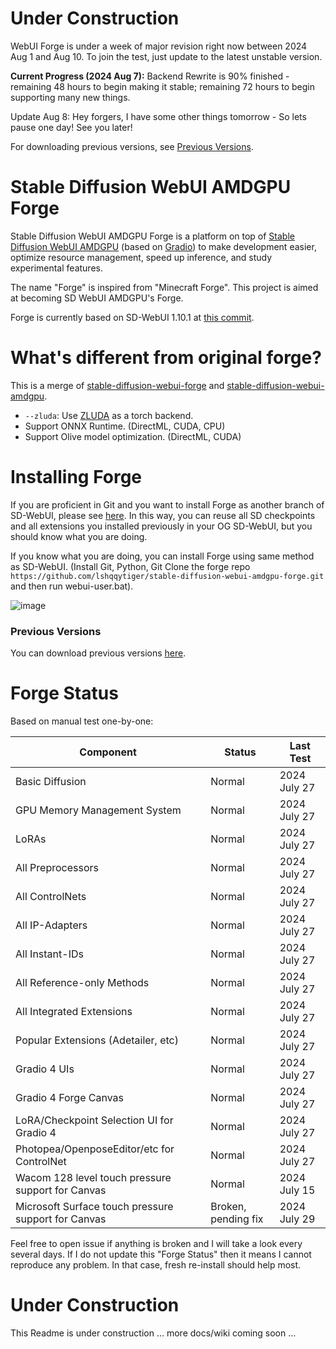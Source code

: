 # Under Construction

WebUI Forge is under a week of major revision right now between 2024 Aug 1 and Aug 10. To join the test, just update to the latest unstable version.

**Current Progress (2024 Aug 7):** Backend Rewrite is 90% finished - remaining 48 hours to begin making it stable; remaining 72 hours to begin supporting many new things.

Update Aug 8: Hey forgers, I have some other things tomorrow - So lets pause one day! See you later!

For downloading previous versions, see [Previous Versions](https://github.com/lllyasviel/stable-diffusion-webui-forge/discussions/849).

# Stable Diffusion WebUI AMDGPU Forge

Stable Diffusion WebUI AMDGPU Forge is a platform on top of [Stable Diffusion WebUI AMDGPU](https://github.com/lshqqytiger/stable-diffusion-webui-amdgpu) (based on [Gradio](https://www.gradio.app/)) to make development easier, optimize resource management, speed up inference, and study experimental features.

The name "Forge" is inspired from "Minecraft Forge". This project is aimed at becoming SD WebUI AMDGPU's Forge.

Forge is currently based on SD-WebUI 1.10.1 at [this commit](https://github.com/AUTOMATIC1111/stable-diffusion-webui/commit/82a973c04367123ae98bd9abdf80d9eda9b910e2).

# What's different from original forge?

This is a merge of [stable-diffusion-webui-forge](https://github.com/lllyasviel/stable-diffusion-webui-forge) and [stable-diffusion-webui-amdgpu](https://github.com/lshqqytiger/stable-diffusion-webui-amdgpu).

- `--zluda`: Use [ZLUDA](https://github.com/vosen/ZLUDA) as a torch backend.
- Support ONNX Runtime. (DirectML, CUDA, CPU)
- Support Olive model optimization. (DirectML, CUDA)

# Installing Forge

If you are proficient in Git and you want to install Forge as another branch of SD-WebUI, please see [here](https://github.com/continue-revolution/sd-webui-animatediff/blob/forge/master/docs/how-to-use.md#you-have-a1111-and-you-know-git). In this way, you can reuse all SD checkpoints and all extensions you installed previously in your OG SD-WebUI, but you should know what you are doing.

If you know what you are doing, you can install Forge using same method as SD-WebUI. (Install Git, Python, Git Clone the forge repo `https://github.com/lshqqytiger/stable-diffusion-webui-amdgpu-forge.git` and then run webui-user.bat).

![image](https://github.com/lshqqytiger/stable-diffusion-webui-amdgpu-forge/assets/19834515/c49bd60d-82bd-4086-9859-88d472582b94)

### Previous Versions

You can download previous versions [here](https://github.com/lllyasviel/stable-diffusion-webui-forge/discussions/849).

# Forge Status

Based on manual test one-by-one:

| Component                                           | Status              | Last Test    |
| --------------------------------------------------- | ------------------- | ------------ |
| Basic Diffusion                                     | Normal              | 2024 July 27 |
| GPU Memory Management System                        | Normal              | 2024 July 27 |
| LoRAs                                               | Normal              | 2024 July 27 |
| All Preprocessors                                   | Normal              | 2024 July 27 |
| All ControlNets                                     | Normal              | 2024 July 27 |
| All IP-Adapters                                     | Normal              | 2024 July 27 |
| All Instant-IDs                                     | Normal              | 2024 July 27 |
| All Reference-only Methods                          | Normal              | 2024 July 27 |
| All Integrated Extensions                           | Normal              | 2024 July 27 |
| Popular Extensions (Adetailer, etc)                 | Normal              | 2024 July 27 |
| Gradio 4 UIs                                        | Normal              | 2024 July 27 |
| Gradio 4 Forge Canvas                               | Normal              | 2024 July 27 |
| LoRA/Checkpoint Selection UI for Gradio 4           | Normal              | 2024 July 27 |
| Photopea/OpenposeEditor/etc for ControlNet          | Normal              | 2024 July 27 |
| Wacom 128 level touch pressure support for Canvas   | Normal              | 2024 July 15 |
| Microsoft Surface touch pressure support for Canvas | Broken, pending fix | 2024 July 29 |

Feel free to open issue if anything is broken and I will take a look every several days. If I do not update this "Forge Status" then it means I cannot reproduce any problem. In that case, fresh re-install should help most.

# Under Construction

This Readme is under construction ... more docs/wiki coming soon ...
